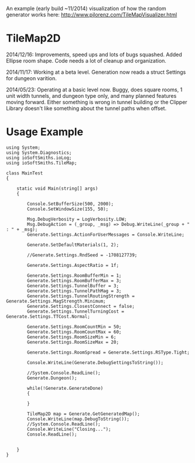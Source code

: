 An example (early build ~11/2014) visualization of how the random generator works here:
http://www.pjlorenz.com/TileMapVisualizer.html

TileMap2D
=====

2014/12/16:
Improvements, speed ups and lots of bugs squashed.  Added Ellipse room shape.  Code needs a lot of cleanup and organization.

2014/11/17:
Working at a beta level.  Generation now reads a struct Settings for dungeon varition.

2014/05/23:
Operating at a basic level now.  Buggy, does square rooms, 1 unit width tunnels, and dungeon type only, and many planned features moving forward.  Either something is wrong in tunnel building or the Clipper Library doesn't like something about the tunnel paths when offset.


Usage Example
===

	using System;
	using System.Diagnostics;
	using ioSoftSmiths.ioLog;
	using ioSoftSmiths.TileMap;

	class MainTest
	{

		static void Main(string[] args)
		{

			Console.SetBufferSize(500, 2000);
			Console.SetWindowSize(155, 50);

			Msg.DebugVerbosity = LogVerbosity.LOW;
			Msg.DebugAction = (_group, _msg) => Debug.WriteLine(_group + " : " + _msg);
			Generate.Settings.ActionForUserMessages = Console.WriteLine;

			Generate.SetDefaultMaterials(1, 2);

			//Generate.Settings.RndSeed = -1708127739;

			Generate.Settings.AspectRatio = 1f;

			Generate.Settings.RoomBufferMin = 1;
			Generate.Settings.RoomBufferMax = 3;
			Generate.Settings.TunnelBuffer = 3;
			Generate.Settings.TunnelPathMag = 3;
			Generate.Settings.TunnelRoutingStrength = Generate.Settings.MagStrength.Minimum;
			Generate.Settings.ClosestConnect = false;
			Generate.Settings.TunnelTurningCost = Generate.Settings.TTCost.Normal;

			Generate.Settings.RoomCountMin = 50;
			Generate.Settings.RoomCountMax = 60;
			Generate.Settings.RoomSizeMin = 6;
			Generate.Settings.RoomSizeMax = 20;

			Generate.Settings.RoomSpread = Generate.Settings.RSType.Tight;

			Console.WriteLine(Generate.DebugSettingsToString());

			//System.Console.ReadLine();
			Generate.Dungeon();
				
			while(!Generate.GenerateDone)
			{
					
			}

			TileMap2D map = Generate.GetGeneratedMap();
			Console.WriteLine(map.DebugToString());
			//System.Console.ReadLine();
			Console.WriteLine("Closing...");
			Console.ReadLine();


		}
	}
